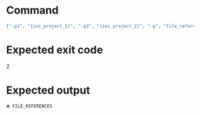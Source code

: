 # Command
```json
["-p1", "{ios_project_1}", "-p2", "{ios_project_2}", "-g", "file_references", "-f", "console"]
```

# Expected exit code
2

# Expected output
```
❌ FILE_REFERENCES


```
